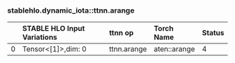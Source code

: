 
### stablehlo.dynamic_iota::ttnn.arange


||STABLE HLO Input Variations|ttnn op|Torch Name|Status|
| :--- | :--- | :--- | :--- | :--- |
|0|Tensor<[1]>,dim: 0|ttnn.arange|aten::arange|4|
